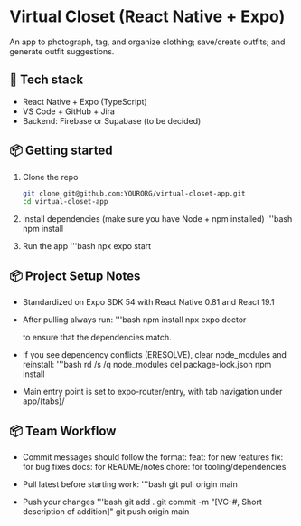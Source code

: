 
# Virtual Closet (React Native + Expo)

An app to photograph, tag, and organize clothing; save/create outfits; and generate outfit suggestions.  

## 🚀 Tech stack
- React Native + Expo (TypeScript)
- VS Code + GitHub + Jira
- Backend: Firebase or Supabase (to be decided)

## 📦 Getting started
1. Clone the repo
   ```bash
   git clone git@github.com:YOURORG/virtual-closet-app.git
   cd virtual-closet-app

2. Install dependencies (make sure you have Node + npm installed)
   '''bash
   npm install

3. Run the app
   '''bash
   npx expo start


## 📦 Project Setup Notes
- Standardized on Expo SDK 54 with React Native 0.81 and React 19.1
- After pulling always run:
   '''bash
   npm install
   npx expo doctor

  to ensure that the dependencies match.

- If you see dependency conflicts (ERESOLVE), clear node_modules and reinstall: 
'''bash
   rd /s /q node_modules
   del package-lock.json
   npm install

- Main entry point is set to expo-router/entry, with tab navigation under app/(tabs)/

## 📦 Team Workflow
- Commit messages should follow the format: 
   feat: for new features
   fix: for bug fixes
   docs: for README/notes
   chore: for tooling/dependencies

- Pull latest before starting work: 
'''bash
   git pull origin main

- Push your changes
'''bash
   git add .
   git commit -m "[VC-#, Short description of addition]"
   git push origin main
